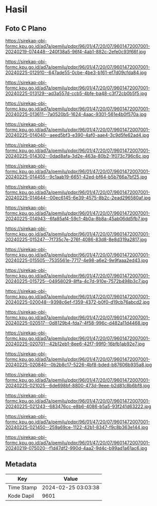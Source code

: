 # Hasil

## Foto C Plano

https://sirekap-obj-formc.kpu.go.id/ad7a/pemilu/pdpr/96/01/47/20/07/9601472007001-20240219-074448--240f38a5-96f4-4ab1-882c-2efe0c93f66f.jpg

https://sirekap-obj-formc.kpu.go.id/ad7a/pemilu/pdpr/96/01/47/20/07/9601472007001-20240225-012910--647ade55-0cbe-4be3-b161-ef7d09cfda84.jpg

https://sirekap-obj-formc.kpu.go.id/ad7a/pemilu/pdpr/96/01/47/20/07/9601472007001-20240225-013129--ad3a557d-ccb5-4bfe-ba48-c3f72cb0b5f5.jpg

https://sirekap-obj-formc.kpu.go.id/ad7a/pemilu/pdpr/96/01/47/20/07/9601472007001-20240225-013611--7a0520b5-1624-4aac-9301-561e4b0f570a.jpg

https://sirekap-obj-formc.kpu.go.id/ad7a/pemilu/pdpr/96/01/47/20/07/9601472007001-20240225-014040--aeed5bf3-e390-4af0-aae4-3c9d5fe62ad4.jpg

https://sirekap-obj-formc.kpu.go.id/ad7a/pemilu/pdpr/96/01/47/20/07/9601472007001-20240225-014302--0dad8afa-3d2e-463a-80b2-1f073c796c6c.jpg

https://sirekap-obj-formc.kpu.go.id/ad7a/pemilu/pdpr/96/01/47/20/07/9601472007001-20240225-014455--9c1aab19-6651-42ed-bf64-b5b766a7bf25.jpg

https://sirekap-obj-formc.kpu.go.id/ad7a/pemilu/pdpr/96/01/47/20/07/9601472007001-20240225-014644--00ec6145-6e39-4575-8b2c-2ead296580af.jpg

https://sirekap-obj-formc.kpu.go.id/ad7a/pemilu/pdpr/96/01/47/20/07/9601472007001-20240225-014943--6fa85af4-59c1-4b0a-8b8a-45ab06dd5fb7.jpg

https://sirekap-obj-formc.kpu.go.id/ad7a/pemilu/pdpr/96/01/47/20/07/9601472007001-20240225-015247--7f735c7e-276f-4086-83d8-8e8d319a2817.jpg

https://sirekap-obj-formc.kpu.go.id/ad7a/pemilu/pdpr/96/01/47/20/07/9601472007001-20240225-015505--7535561e-7717-4e98-a6e2-9e9faaa2ed43.jpg

https://sirekap-obj-formc.kpu.go.id/ad7a/pemilu/pdpr/96/01/47/20/07/9601472007001-20240225-015725--04958029-8ffa-4c7d-910e-7572b498b3c7.jpg

https://sirekap-obj-formc.kpu.go.id/ad7a/pemilu/pdpr/96/01/47/20/07/9601472007001-20240225-020048--9398c6ef-f359-4372-b0f0-d19cb76abcd2.jpg

https://sirekap-obj-formc.kpu.go.id/ad7a/pemilu/pdpr/96/01/47/20/07/9601472007001-20240225-020517--0d8129b4-fda7-4f58-996c-d482a11d4468.jpg

https://sirekap-obj-formc.kpu.go.id/ad7a/pemilu/pdpr/96/01/47/20/07/9601472007001-20240225-020701--42b12eb1-8ee6-42f7-99f0-16bfb1ab92e7.jpg

https://sirekap-obj-formc.kpu.go.id/ad7a/pemilu/pdpr/96/01/47/20/07/9601472007001-20240225-020840--0b2b8c17-5226-4bf8-bded-b87606b935a8.jpg

https://sirekap-obj-formc.kpu.go.id/ad7a/pemilu/pdpr/96/01/47/20/07/9601472007001-20240225-021025--6de698bf-8800-473d-9eee-b2d81c8b6bf8.jpg

https://sirekap-obj-formc.kpu.go.id/ad7a/pemilu/pdpr/96/01/47/20/07/9601472007001-20240225-021243--683476cc-e8b6-4086-b5a5-93f241d63222.jpg

https://sirekap-obj-formc.kpu.go.id/ad7a/pemilu/pdpr/96/01/47/20/07/9601472007001-20240225-021450--259a69ce-1122-42b1-8347-f9c8b363e144.jpg

https://sirekap-obj-formc.kpu.go.id/ad7a/pemilu/pdpr/96/01/47/20/07/9601472007001-20240219-075020--f1d47df2-990d-4aa2-9d4c-b99ad1a61ac6.jpg


## Metadata

| Key        | Value               |
| ---------- | ------------------- |
| Time Stamp | 2024-02-25 03:03:38 |
| Kode Dapil | 9601                |



